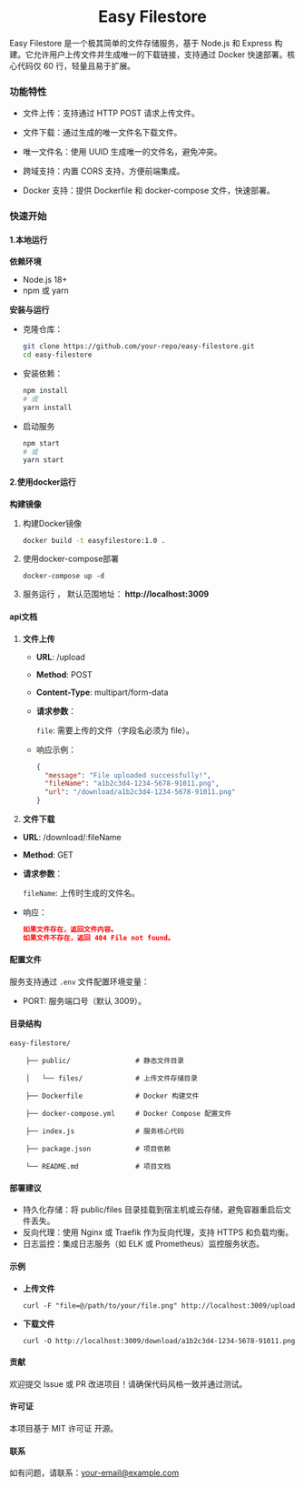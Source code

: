 <h1 style="text-align: center">Easy Filestore</h1> 

Easy Filestore 是一个极其简单的文件存储服务，基于 Node.js 和 Express 构建。它允许用户上传文件并生成唯一的下载链接，支持通过 Docker 快速部署。核心代码仅 60 行，轻量且易于扩展。

### 功能特性

- 文件上传：支持通过 HTTP POST 请求上传文件。

- 文件下载：通过生成的唯一文件名下载文件。


- 唯一文件名：使用 UUID 生成唯一的文件名，避免冲突。


- 跨域支持：内置 CORS 支持，方便前端集成。


- Docker 支持：提供 Dockerfile 和 docker-compose 文件，快速部署。


### 快速开始

#### 1.本地运行

**依赖环境**

- Node.js 18+
- npm 或 yarn

**安装与运行**

- 克隆仓库：

  ```bash
  git clone https://github.com/your-repo/easy-filestore.git
  cd easy-filestore
  ```

- 安装依赖：

  ```bash
  npm install
  # 或
  yarn install
  ```

- 启动服务

  ```bash
  npm start
  # 或
  yarn start
  ```

#### 2.使用docker运行

**构建镜像**

1. 构建Docker镜像

   ```bash
   docker build -t easyfilestore:1.0 .
   ```

2. 使用docker-compose部署

   ```
   docker-compose up -d
   ```

3. 服务运行 ， 默认范围地址： **http://localhost:3009**

#### api文档

1. **文件上传**

   - **URL**: /upload

   - **Method**: POST

   - **Content-Type**: multipart/form-data

   - **请求参数**：

     `file`: 需要上传的文件（字段名必须为 file）。

   - 响应示例：

     ```json
     {
       "message": "File uploaded successfully!",
       "fileName": "a1b2c3d4-1234-5678-91011.png",
       "url": "/download/a1b2c3d4-1234-5678-91011.png"
     }
     ```

     

2. **文件下载**

  - **URL**: /download/:fileName

  - **Method**: GET

  - **请求参数**：

    `fileName`: 上传时生成的文件名。

  - 响应：

    ```json
    如果文件存在，返回文件内容。
    如果文件不存在，返回 404 File not found。
    ```

#### 配置文件

服务支持通过 `.env` 文件配置环境变量：

- PORT: 服务端口号（默认 3009）。  


#### 目录结构

```ABAP
easy-filestore/

    ├── public/                # 静态文件目录

    │   └── files/             # 上传文件存储目录

    ├── Dockerfile             # Docker 构建文件

    ├── docker-compose.yml     # Docker Compose 配置文件

    ├── index.js               # 服务核心代码

    ├── package.json           # 项目依赖

    └── README.md              # 项目文档
```



#### 部署建议

- 持久化存储：将 public/files 目录挂载到宿主机或云存储，避免容器重启后文件丢失。
- 反向代理：使用 Nginx 或 Traefik 作为反向代理，支持 HTTPS 和负载均衡。
- 日志监控：集成日志服务（如 ELK 或 Prometheus）监控服务状态。

#### 示例

- **上传文件**

  ```
  curl -F "file=@/path/to/your/file.png" http://localhost:3009/upload
  ```

- **下载文件**

  ```
  curl -O http://localhost:3009/download/a1b2c3d4-1234-5678-91011.png
  ```

  

#### 贡献

欢迎提交 Issue 或 PR 改进项目！请确保代码风格一致并通过测试。

#### 许可证

本项目基于 MIT 许可证 开源。

#### 联系

如有问题，请联系：your-email@example.com